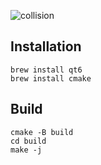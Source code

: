 ![collision](https://github.com/obaboli/collision-simulator-qt6/assets/14854471/ad25f94d-be38-4891-ba43-9a17e05cb08a)


## Installation

```
brew install qt6
brew install cmake
```
## Build

```
cmake -B build 
cd build 
make -j
```
